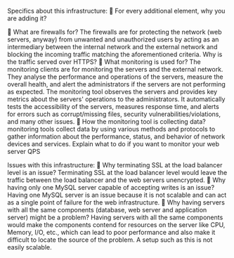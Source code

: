 Specifics about this infrastructure:
	For every additional element, why you are adding it?

	What are firewalls for?
The firewalls are for protecting the network (web servers, anyway) from unwanted and unauthorized users by acting as an intermediary between the internal network and the external network and blocking the incoming traffic matching the aforementioned criteria.
Why is the traffic served over HTTPS?
	What monitoring is used for?
The monitoring clients are for monitoring the servers and the external network. They analyse the performance and operations of the servers, measure the overall health, and alert the administrators if the servers are not performing as expected. The monitoring tool observes the servers and provides key metrics about the servers' operations to the administrators. It automatically tests the accessibility of the servers, measures response time, and alerts for errors such as corrupt/missing files, security vulnerabilities/violations, and many other issues.
	How the monitoring tool is collecting data?
monitoring tools collect data by using various methods and protocols to gather information about the performance, status, and behavior of network devices and services.
Explain what to do if you want to monitor your web server QPS


Issues with this infrastructure:
	Why terminating SSL at the load balancer level is an issue?
Terminating SSL at the load balancer level would leave the traffic between the load balancer and the web servers unencrypted.
	Why having only one MySQL server capable of accepting writes is an issue?
Having one MySQL server is an issue because it is not scalable and can act as a single point of failure for the web infrastructure.
	Why having servers with all the same components (database, web server and application server) might be a problem?
Having servers with all the same components would make the components contend for resources on the server like CPU, Memory, I/O, etc., which can lead to poor performance and also make it difficult to locate the source of the problem. A setup such as this is not easily scalable.

